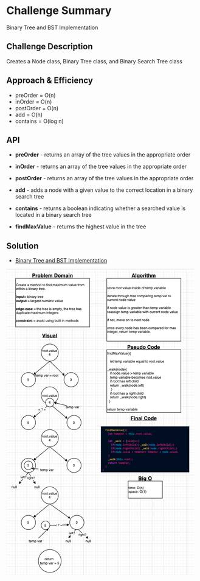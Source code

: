 # Challenge Summary

Binary Tree and BST Implementation

## Challenge Description

Creates a Node class, Binary Tree class, and Binary Search Tree class

## Approach & Efficiency

- preOrder = O(n)
- inOrder = O(n)
- postOrder = O(n)
- add = O(h)
- contains = O(log n)

## API

- **preOrder** - returns an array of the tree values in the appropriate order

- **inOrder** - returns an array of the tree values in the appropriate order

- **postOrder** - returns an array of the tree values in the appropriate order

- **add** - adds a node with a given value to the correct location in a binary search tree

- **contains** - returns a boolean indicating whether a searched value is located in a binary search tree

- **findMaxValue** - returns the highest value in the tree

## Solution

- [Binary Tree and BST Implementation](tree.js) 

![cc 16 Whiteboard](./assets/cc16.png)